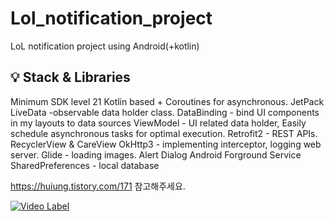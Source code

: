 # Lol_notification_project
 LoL notification project using Android(+kotlin)


<h2> 💡 Stack & Libraries </h2>

Minimum SDK level 21
Kotlin based + Coroutines for asynchronous.
JetPack
LiveData -observable data holder class.
DataBinding -  bind UI components in my layouts to data sources 
ViewModel - UI related data holder, Easily schedule asynchronous tasks for optimal execution.
Retrofit2 - REST APIs.
RecyclerView & CareView
OkHttp3 - implementing interceptor, logging web server.
Glide - loading images.
Alert Dialog
Android Forground Service
SharedPreferences - local database














https://huiung.tistory.com/171 참고해주세요.

[![Video Label](https://img.youtube.com/vi/X5Uy-_AatNI/0.jpg)](https://youtu.be/X5Uy-_AatNI?t=0s)
